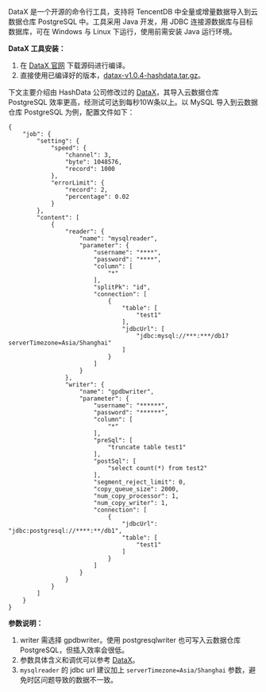 DataX 是一个开源的命令行工具，支持将 TencentDB 中全量或增量数据导入到云数据仓库 PostgreSQL 中。工具采用 Java 开发，用 JDBC 连接源数据库与目标数据库，可在 Windows 与 Linux 下运行，使用前需安装 Java 运行环境。

**DataX 工具安装：**
1. 在 [DataX 官网](https://github.com/HashDataInc/DataX) 下载源码进行编译。
2. 直接使用已编译好的版本，[datax-v1.0.4-hashdata.tar.gz](https://cloud.tencent.com/document/product/878/20063)。

下文主要介绍由 HashData 公司修改过的 [DataX](https://github.com/HashDataInc/DataX)，其导入云数据仓库 PostgreSQL 效率更高，经测试可达到每秒10W条以上。以 MySQL 导入到云数据仓库 PostgreSQL 为例，配置文件如下：
```
{
    "job": {
        "setting": {
            "speed": {
                "channel": 3, 
                "byte": 1048576, 
                "record": 1000
            }, 
            "errorLimit": {
                "record": 2, 
                "percentage": 0.02
            }
        }, 
        "content": [
            {
                "reader": {
                    "name": "mysqlreader", 
                    "parameter": {
                        "username": "****", 
                        "password": "****", 
                        "column": [
                            "*"
                        ], 
                        "splitPk": "id", 
                        "connection": [
                            {
                                "table": [
                                    "test1"
                                ], 
                                "jdbcUrl": [
                                    "jdbc:mysql://***:***/db1?serverTimezone=Asia/Shanghai"
                                ]
                            }
                        ]
                    }
                }, 
                "writer": {
                    "name": "gpdbwriter", 
                    "parameter": {
                        "username": "******", 
                        "password": "******", 
                        "column": [
                            "*"
                        ], 
                        "preSql": [
                            "truncate table test1"
                        ], 
                        "postSql": [
                            "select count(*) from test2"
                        ], 
                        "segment_reject_limit": 0, 
                        "copy_queue_size": 2000, 
                        "num_copy_processor": 1, 
                        "num_copy_writer": 1, 
                        "connection": [
                            {
                                "jdbcUrl": "jdbc:postgresql://****:**/db1", 
                                "table": [
                                    "test1"
                                ]
                            }
                        ]
                    }
                }
            }
        ]
    }
}
```

**参数说明：**
1. writer 需选择 gpdbwriter。使用 postgresqlwriter 也可写入云数据仓库 PostgreSQL，但插入效率会很低。
2. 参数具体含义和调优可以参考 [DataX](https://github.com/HashDataInc/DataX)。
3. `mysqlreader` 的 jdbc url 建议加上 `serverTimezone=Asia/Shanghai` 参数，避免时区问题导致的数据不一致。


